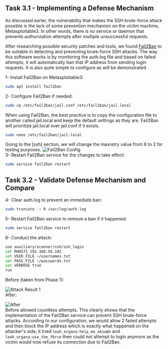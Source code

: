 ## Task 3.1 - Implementing a Defense Mechanism
As discussed earler, the vulnerability that makes the SSH brute-force attack possible is the lack of some prevention mechanism on the victim machine, Metasploitable3. In other words, there is no service or daemon that prevents authorization attempts after multiple unsuccessful requests. 

After researching possible security patches and tools, we found [Fail2Ban](https://github.com/fail2ban/fail2ban) to be suitable in detecting and preventing brute-force SSH attacks. The way this software works is by monitoring the auth.log file and based on failed attempts, it will automatically ban that IP address from sending login requests. It is also quite simple to configure as will be demonstrated.

1- Install Fail2Ban on Metasploitable3:
```bash
sudo apt install fail2ban
```

2- Configure Fail2Ban if needed:
```bash
sudo cp /etc/fail2ban/jail.conf /etc/fail2ban/jail.local
```
When using Fail2Ban, the best practice is to copy the configuration file to another called jail.local and keep the default settings as they are. Fail2Ban will prioritize jail.local over jail.conf if it exists.
```bash
sudo nano /etc/fail2ban/jail.local
```
Going to the [ssh] section, we will change the maxretry value from 6 to 2 for testing purposes.
![Fail2Ban Config](https://i.imgur.com/OXLPQEL.png)\
3- Restart Fail2Ban service for the changes to take effect:
```bash
sudo service fail2ban restart
```

## Task 3.2 - Validate Defense Mechanism and Compare
4- Clear auth.log to prevent an immediate ban:
```bash
sudo truncate -s 0 /var/log/auth.log
```

5- Restart Fail2Ban service to remove a ban if it happened:
```bash
sudo service fail2ban restart
```

6- Conduct the attack:
```bash
use auxiliary/scanner/ssh/ssh_login
set RHOSTS 192.168.56.102
set USER_FILE ~/usernames.txt
set PASS_FILE ~/passwords.txt
set VERBOSE true
run
```
Before (taken from Phase 1):

![Attack Result 1](https://i.imgur.com/l5T8jUE.png)\
After:

![After](https://i.imgur.com/BKrwZFP.png)\
Before allowed countless attempts. This clearly shows that the implementation of the Fail2Ban service can prevent SSH brute-force attacks. According to our configuration, we would allow 2 failed attempts and then block the IP address which is exactly what happened on the attacker's side; it tried `leah_organa:help_me_obiw@n` and `leah_organa:use_the_f0rce` then could not attempt to login anymore as the victim would now refuse its connection due to Fail2Ban.